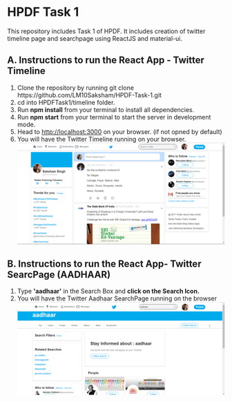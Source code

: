 # HPDF Task 1

<p>This repository includes Task 1 of HPDF. It includes creation of twitter timeline page and searchpage using ReactJS and material-ui.</p>
<h2>A. Instructions to run the React App - Twitter Timeline</h2>
<ol>
  <li>Clone the repository by running git clone https://github.com/LM10Saksham/HPDF-Task-1.git</li>
  <li>cd into HPDFTask1/timeline folder.</li>
  <li>Run <strong>npm install</strong> from your terminal to install all dependencies.</li>
  <li>Run <strong>npm start</strong> from your terminal to start the server in development mode.</li>
  <li>Head to <a href = "http://localhost:3000">http://localhost:3000</a> on your browser. (if not opned by default)</li>
  <li>You will have the Twitter Timeline running on your browser. <br/><img src = "https://github.com/LM10Saksham/HPDF-Task-1/blob/master/Mainpage.png" /></li>
  </ol>
  
  <h2>B. Instructions to run the React App- Twitter SearcPage (AADHAAR)</h2>
  <ol>
  <li>Type <strong>'aadhaar'</strong> in the Search Box and <strong>click on the Search Icon. </strong></li>
  <li>You will have the Twitter Aadhaar SearchPage running on the browser   <br/> <img src = "https://github.com/LM10Saksham/HPDF-Task-1/blob/master/SearchPage.png" /></li> 
 
